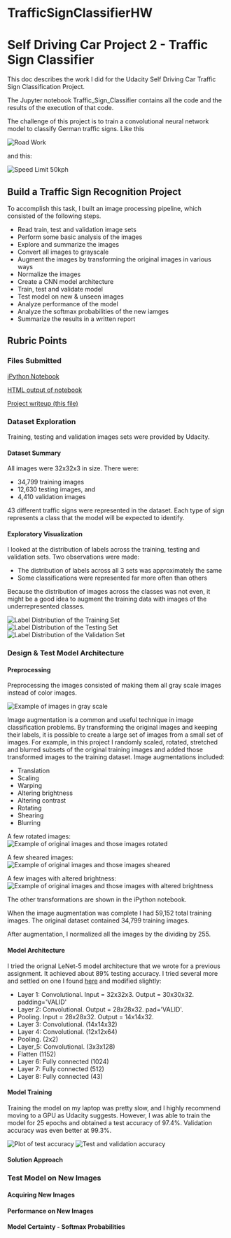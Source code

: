 # TrafficSignClassifierHW

# Self Driving Car Project 2 - Traffic Sign Classifier
This doc describes the work I did for the Udacity Self Driving Car Traffic Sign Classification Project.

The Jupyter notebook Traffic_Sign_Classifier contains all the code and the results of the 
execution of that code.

The challenge of this project is to train a convolutional neural network model to classify German traffic signs. Like this

[//]: # (Image References)

[image1]: ./origImages/german_1.jpg "Road Work"
[image2]: ./origImages/speed50.jpg "Speed Limit 50kph"

![Road Work][image1]

and this:

![Speed Limit 50kph][image2]

## Build a Traffic Sign Recognition Project

To accomplish this task, I built an image processing pipeline, which consisted of the following steps.

* Read train, test and validation image sets
* Perform some basic analysis of the images
* Explore and summarize the images
* Convert all images to grayscale
* Augment the images by transforming the original images in various ways
* Normalize the images
* Create a CNN model architecture
* Train, test and validate model
* Test model on new & unseen images
* Analyze performance of the model
* Analyze the softmax probabilities of the new iamges
* Summarize the results in a written report

## Rubric Points

### Files Submitted

[iPython Notebook](https://github.com/mjg042/TrafficSignClassifierHW/blob/master/Traffic_Sign_Classifier.ipynb)

[HTML output of notebook](https://github.com/mjg042/TrafficSignClassifierHW/blob/master/Traffic_Sign_Classifier.html)

[Project writeup (this file)](https://github.com/mjg042/TrafficSignClassifierHW/blob/master/README.md)

### Dataset Exploration

Training, testing and validation images sets were provided by Udacity.

#### Dataset Summary

All images were 32x32x3 in size. There were:

* 34,799 training images 
* 12,630 testing images, and
* 4,410 validation images

43 different traffic signs were represented in the dataset. Each type of sign represents a class that the model
will be expected to identify.


#### Exploratory Visualization

[//]: # (Image References)

[image3]: ./origImages/origImages.PNG "Random Images from dataset"
[image4]: ./origImages/labelDistTraining.PNG "Label Distribution of the Training Set"
[image5]: ./origImages/labelDistTesting.PNG "Label Distribution of the Testing Set"
[image6]: ./origImages/labelDistValidation.PNG "Label Distribution of the Validation Set"

I looked at the distribution of labels across the training, testing and validation sets. Two observations were made:

* The distribution of labels across all 3 sets was approximately the same
* Some classifications were represented far more often than others

Because the distribution of images across the classes was not even, it might be a good idea to augment the training data
with images of the underrepresented classes.

![Label Distribution of the Training Set][image4]
![Label Distribution of the Testing Set][image5]
![Label Distribution of the Validation Set][image6]


### Design & Test Model Architecture

#### Preprocessing

Preprocessing the images consisted of making them all gray scale images instead of color images. 

[//]: # (Image References)

[imageGray]: ./origImages/origImages.PNG "Example of images in gray scale"
[imageRotate]: ./origImages/rotate.PNG "Example of original images and those images rotated"
[imageShear]: ./origImages/shear.PNG "Example of original images and those images sheared"
[imageBright]: ./origImages/bright.PNG "Example of original images and those images with altered brightness"

![Example of images in gray scale][imageGray]

Image augmentation is a common and useful technique in image classification problems. By transforming the original images
and keeping their labels, it is possible to create a large set of images from a small set of images. For example, in this
project I randomly scaled, rotated, stretched and blurred subsets of the original training images and added those transformed images 
to the training dataset. Image augmentations included:

* Translation
* Scaling
* Warping
* Altering brightness
* Altering contrast
* Rotating
* Shearing
* Blurring

A few rotated images:
![Example of original images and those images rotated][imageRotate]

A few sheared images:
![Example of original images and those images sheared][imageShear]

A few images with altered brightness:
![Example of original images and those images with altered brightness][imageBright]

The other transformations are shown in the iPython notebook.

When the image augmentation was complete I had 59,152 total training images. The original dataset contained 34,799
training images. 

After augmentation, I normalized all the images by the dividing by 255.


#### Model Architecture

I tried the orignal LeNet-5 model architecture that we wrote for a previous assignment. It achieved about 89% testing 
accuracy. I tried several more and settled on one I found [here](http://localhost:8888/notebooks/notebooks/udacity/TSC.ipynb)
and modified slightly:

* Layer 1: Convolutional. Input = 32x32x3. Output = 30x30x32. padding='VALID'
* Layer 2: Convolutional. Output = 28x28x32. pad='VALID'. 
* Pooling. Input = 28x28x32. Output = 14x14x32.
* Layer 3: Convolutional. (14x14x32)
* Layer 4: Convolutional. (12x12x64)
* Pooling. (2x2)
* Layer_5: Convolutional. (3x3x128)
* Flatten (1152)
* Layer 6: Fully connected (1024)
* Layer 7: Fully connected (512)
* Layer 8: Fully connected (43)


#### Model Training

[//]: # (Image References)

[imageTestAccuracy]: ./origImages/testAccuracy.PNG "Plot of test accuracy"
[imageTestAccuracy1]: ./origImages/testAccuracy1.PNG "Test and validation accuracy"

Training the model on my laptop was pretty slow, and I highly recommend moving to a GPU as Udacity suggests. However, I
was able to train the model for 25 epochs and obtained a test accuracy of 97.4%. Validation accuracy was even better at 
99.3%.

![Plot of test accuracy][imageTestAccuracy]
![Test and validation accuracy][imageTestAccuracy1]

#### Solution Approach


### Test Model on New Images

#### Acquiring New Images
#### Performance on New Images
#### Model Certainty - Softmax Probabilities



